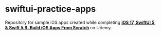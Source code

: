 # swiftui-practice-apps

Repository for sample iOS apps created while completing **[iOS 17, SwiftUI 5, & Swift 5.9: Build iOS Apps From Scratch](https://www.udemy.com/course/ios-15-app-development-with-swiftui-3-and-swift-5)** on Udemy.
